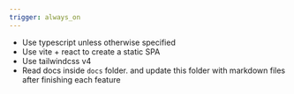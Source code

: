 ```yaml
---
trigger: always_on
---
```


- Use typescript unless otherwise specified
- Use vite + react to create a static SPA
- Use tailwindcss v4
- Read docs inside `docs` folder. and update this folder with markdown files after finishing each feature
